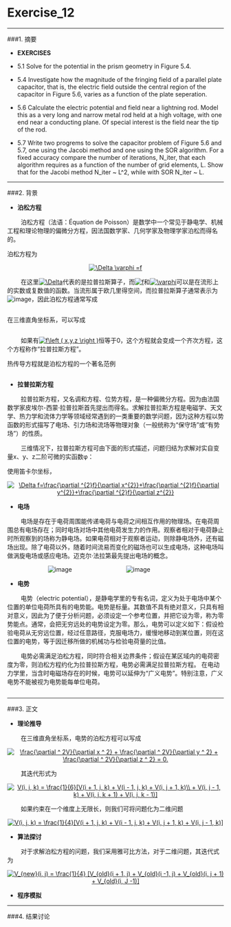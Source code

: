 # Exercise_12


---
###1. 摘要
* **EXERCISES**

* 5.1 Solve for the potential in the prism geometry in Figure 5.4.

* 5.4 Investigate how the magnitude of the fringing field of a parallel plate capacitor, that is, the electric field outside the central region of the capacitor in Figure 5.6, varies as a function of the plate seperation.

* 5.6 Calculate the electric potential and field near a lightning rod. Model this as a very long and narrow metal rod held at a high voltage, with one end near a conducting plane. Of special interest is the field near the tip of the rod.

* 5.7 Write two progrems to solve the capacitor problem of Figure 5.6 and 5.7, one using the Jacobi method and one using the SOR algorithm. For a fixed accuracy compare the number of iterations, N_iter, that each algorithm requires as a function of the number of grid elements, L. Show that for the Jacobi method N_iter ~ L^2, while with SOR N_iter ~ L.

---
###2. 背景

* **泊松方程**

&nbsp;&nbsp;&nbsp;&nbsp;&nbsp;&nbsp;&nbsp;&nbsp;泊松方程（法语：Équation de Poisson）是数学中一个常见于静电学、机械工程和理论物理的偏微分方程，因法国数学家、几何学家及物理学家泊松而得名的。

泊松方程为

<div align=center>
<a href="http://www.codecogs.com/eqnedit.php?latex=\Delta&space;\varphi&space;=f" target="_blank"><img src="http://latex.codecogs.com/gif.latex?\Delta&space;\varphi&space;=f" title="\Delta \varphi =f" /></a>
</div>

&nbsp;&nbsp;&nbsp;&nbsp;&nbsp;&nbsp;&nbsp;&nbsp;在这里<a href="http://www.codecogs.com/eqnedit.php?latex=\Delta" target="_blank"><img src="http://latex.codecogs.com/gif.latex?\Delta" title="\Delta" /></a>代表的是拉普拉斯算子，而<a href="http://www.codecogs.com/eqnedit.php?latex=f" target="_blank"><img src="http://latex.codecogs.com/gif.latex?f" title="f" /></a>和<a href="http://www.codecogs.com/eqnedit.php?latex=\varphi" target="_blank"><img src="http://latex.codecogs.com/gif.latex?\varphi" title="\varphi" /></a>可以是在流形上的实数或复数值的函数。当流形属于欧几里得空间，而拉普拉斯算子通常表示为![image](https://wikimedia.org/api/rest_v1/media/math/render/svg/4740f625d7c5f48b7ec29e679a9c13bd10bc5405)，因此泊松方程通常写成

<div align=center>
<img src="https://wikimedia.org/api/rest_v1/media/math/render/svg/e66b1762dad29817722df3c923e9e6ec29ba1b89" alt="" title="" />
</div>

在三维直角坐标系，可以写成

<div align=center>
<img src="https://wikimedia.org/api/rest_v1/media/math/render/svg/974dfffb801d29eb9df825bd52833b2034b27c99" alt="" title="" />
</div>

&nbsp;&nbsp;&nbsp;&nbsp;&nbsp;&nbsp;&nbsp;&nbsp;如果有<a href="http://www.codecogs.com/eqnedit.php?latex=f\left&space;(&space;x,y,z&space;\right&space;)" target="_blank"><img src="http://latex.codecogs.com/gif.latex?f\left&space;(&space;x,y,z&space;\right&space;)" title="f\left ( x,y,z \right )" /></a>恒等于0，这个方程就会变成一个齐次方程，这个方程称作“拉普拉斯方程”。

热传导方程就是泊松方程的一个著名范例

<div align=center>
<img src="https://github.com/ACGNnsj/compuational_physics_N2014301020001/blob/master/Exercise_12/Temp_Rod_homobc.svg.png?raw=true" alt="" title="" />
</div>

* **拉普拉斯方程**

&nbsp;&nbsp;&nbsp;&nbsp;&nbsp;&nbsp;&nbsp;&nbsp;拉普拉斯方程，又名调和方程、位势方程，是一种偏微分方程。因为由法国数学家皮埃尔-西蒙·拉普拉斯首先提出而得名。求解拉普拉斯方程是电磁学、天文学、热力学和流体力学等领域经常遇到的一类重要的数学问题，因为这种方程以势函数的形式描写了电场、引力场和流场等物理对象（一般统称为“保守场”或“有势场”）的性质。

&nbsp;&nbsp;&nbsp;&nbsp;&nbsp;&nbsp;&nbsp;&nbsp;三维情况下，拉普拉斯方程可由下面的形式描述，问题归结为求解对实自变量x、y、z二阶可微的实函数φ：

使用笛卡尔坐标，

<div align=center>
<a href="http://www.codecogs.com/eqnedit.php?latex=\Delta&space;f=\frac{\partial&space;^{2}f}{\partial&space;x^{2}}&plus;\frac{\partial&space;^{2}f}{\partial&space;y^{2}}&plus;\frac{\partial&space;^{2}f}{\partial&space;z^{2}}" target="_blank"><img src="http://latex.codecogs.com/gif.latex?\Delta&space;f=\frac{\partial&space;^{2}f}{\partial&space;x^{2}}&plus;\frac{\partial&space;^{2}f}{\partial&space;y^{2}}&plus;\frac{\partial&space;^{2}f}{\partial&space;z^{2}}" title="\Delta f=\frac{\partial ^{2}f}{\partial x^{2}}+\frac{\partial ^{2}f}{\partial y^{2}}+\frac{\partial ^{2}f}{\partial z^{2}}" /></a>
</div>

* **电场**

&nbsp;&nbsp;&nbsp;&nbsp;&nbsp;&nbsp;&nbsp;&nbsp;电场是存在于电荷周围能传递电荷与电荷之间相互作用的物理场。在电荷周围总有电场存在；同时电场对场中其他电荷发生力的作用。观察者相对于电荷静止时所观察到的场称为静电场。如果电荷相对于观察者运动，则除静电场外，还有磁场出现。除了电荷以外，随着时间流易而变化的磁场也可以生成电场，这种电场叫做涡旋电场或感应电场。迈克尔·法拉第最先提出电场的概念。

&nbsp;&nbsp;&nbsp;&nbsp;&nbsp;&nbsp;&nbsp;&nbsp;&nbsp;&nbsp;&nbsp;&nbsp;&nbsp;&nbsp;&nbsp;&nbsp;&nbsp;&nbsp;&nbsp;&nbsp;&nbsp;&nbsp;&nbsp;&nbsp;![image](https://github.com/ACGNnsj/compuational_physics_N2014301020001/blob/master/Exercise_12/img874.png?raw=true)&nbsp;&nbsp;&nbsp;&nbsp;&nbsp;&nbsp;&nbsp;&nbsp;&nbsp;&nbsp;&nbsp;&nbsp;&nbsp;&nbsp;&nbsp;&nbsp;&nbsp;&nbsp;&nbsp;&nbsp;&nbsp;&nbsp;&nbsp;&nbsp;&nbsp;&nbsp;&nbsp;&nbsp;&nbsp;&nbsp;&nbsp;&nbsp;![image](https://github.com/ACGNnsj/compuational_physics_N2014301020001/blob/master/Exercise_12/250px-VFPt_metal_ball_grounded.svg.png?raw=true)

* **电势**

&nbsp;&nbsp;&nbsp;&nbsp;&nbsp;&nbsp;&nbsp;&nbsp;电势（electric potential），是静电学里的专有名词，定义为处于电场中某个位置的单位电荷所具有的电势能。电势是标量。其数值不具有绝对意义，只具有相对意义，因此为了便于分析问题，必须设定一个参考位置，并把它设为零，称为零势能点。通常，会把无穷远处的电势设定为零。那么，电势可以定义如下：假设检验电荷从无穷远位置，经过任意路径，克服电场力，缓慢地移动到某位置，则在这位置的电势，等于因迁移所做的机械功与检验电荷量的比值。

&nbsp;&nbsp;&nbsp;&nbsp;&nbsp;&nbsp;&nbsp;&nbsp;电势必需满足泊松方程，同时符合相关边界条件；假设在某区域内的电荷密度为零，则泊松方程约化为拉普拉斯方程，电势必需满足拉普拉斯方程。
在电动力学里，当含时电磁场存在的时候，电势可以延伸为“广义电势”。特别注意，广义电势不能被视为电势能每单位电荷。

<div align=center>
<img src="https://github.com/ACGNnsj/compuational_physics_N2014301020001/blob/master/Exercise_12/electricField.png?raw=true" alt="" title="" />
</div>

<div align=center>
<img src="https://github.com/ACGNnsj/compuational_physics_N2014301020001/blob/master/Exercise_12/Fig5Blog2.jpg?raw=true" alt="" title="" />
</div>

---
###3. 正文

* **理论推导**

&nbsp;&nbsp;&nbsp;&nbsp;&nbsp;&nbsp;&nbsp;&nbsp;在三维直角坐标系，电势的泊松方程可以写成

<div align=center>
<a href="http://www.codecogs.com/eqnedit.php?latex=\frac{\partial&space;^&space;2V}{\partial&space;x&space;^&space;2}&space;&plus;&space;\frac{\partial&space;^&space;2V}{\partial&space;y&space;^&space;2}&space;&plus;&space;\frac{\partial&space;^&space;2V}{\partial&space;z&space;^&space;2}&space;=&space;0." target="_blank"><img src="http://latex.codecogs.com/gif.latex?\frac{\partial&space;^&space;2V}{\partial&space;x&space;^&space;2}&space;&plus;&space;\frac{\partial&space;^&space;2V}{\partial&space;y&space;^&space;2}&space;&plus;&space;\frac{\partial&space;^&space;2V}{\partial&space;z&space;^&space;2}&space;=&space;0." title="\frac{\partial ^ 2V}{\partial x ^ 2} + \frac{\partial ^ 2V}{\partial y ^ 2} + \frac{\partial ^ 2V}{\partial z ^ 2} = 0." /></a>
</div>

&nbsp;&nbsp;&nbsp;&nbsp;&nbsp;&nbsp;&nbsp;&nbsp;其迭代形式为

<div align=center>
<a href="http://www.codecogs.com/eqnedit.php?latex=V(i,&space;j,&space;k)&space;=&space;\frac{1}{6}[V(i&space;&plus;&space;1,&space;j,&space;k)&space;&plus;&space;V(i&space;-&space;1,&space;j,&space;k)&space;&plus;&space;V(i,&space;j&space;&plus;&space;1,&space;k)\\&space;&plus;&space;V(i,&space;j&space;-&space;1,&space;k)&space;&plus;&space;V(i,&space;j,&space;k&space;&plus;&space;1)&space;&plus;&space;V(i,&space;j,&space;k&space;-&space;1)]" target="_blank"><img src="http://latex.codecogs.com/gif.latex?V(i,&space;j,&space;k)&space;=&space;\frac{1}{6}[V(i&space;&plus;&space;1,&space;j,&space;k)&space;&plus;&space;V(i&space;-&space;1,&space;j,&space;k)&space;&plus;&space;V(i,&space;j&space;&plus;&space;1,&space;k)\\&space;&plus;&space;V(i,&space;j&space;-&space;1,&space;k)&space;&plus;&space;V(i,&space;j,&space;k&space;&plus;&space;1)&space;&plus;&space;V(i,&space;j,&space;k&space;-&space;1)]" title="V(i, j, k) = \frac{1}{6}[V(i + 1, j, k) + V(i - 1, j, k) + V(i, j + 1, k)\\ + V(i, j - 1, k) + V(i, j, k + 1) + V(i, j, k - 1)]" /></a>
</div>

&nbsp;&nbsp;&nbsp;&nbsp;&nbsp;&nbsp;&nbsp;&nbsp;如果约束在一个维度上无限长，则我们可将问题化为二维问题

<div align=center>
<a href="http://www.codecogs.com/eqnedit.php?latex=V(i,&space;j,&space;k)&space;=&space;\frac{1}{4}[V(i&space;&plus;&space;1,&space;j,&space;k)&space;&plus;&space;V(i&space;-&space;1,&space;j,&space;k)&space;&plus;&space;V(i,&space;j&space;&plus;&space;1,&space;k)&space;&plus;&space;V(i,&space;j&space;-&space;1,&space;k)]" target="_blank"><img src="http://latex.codecogs.com/gif.latex?V(i,&space;j,&space;k)&space;=&space;\frac{1}{4}[V(i&space;&plus;&space;1,&space;j,&space;k)&space;&plus;&space;V(i&space;-&space;1,&space;j,&space;k)&space;&plus;&space;V(i,&space;j&space;&plus;&space;1,&space;k)&space;&plus;&space;V(i,&space;j&space;-&space;1,&space;k)]" title="V(i, j, k) = \frac{1}{4}[V(i + 1, j, k) + V(i - 1, j, k) + V(i, j + 1, k) + V(i, j - 1, k)]" /></a>
</div>

* **算法探讨**

&nbsp;&nbsp;&nbsp;&nbsp;&nbsp;&nbsp;&nbsp;&nbsp;对于求解泊松方程的问题，我们采用雅可比方法，对于二维问题，其迭代式为

<div align=center>
<a href="http://www.codecogs.com/eqnedit.php?latex=V_{new}(i,&space;j)&space;=&space;\frac{1}{4}&space;[V_{old}(i&space;&plus;&space;1,&space;j)&space;&plus;&space;V_{old}(i&space;-1,&space;j)&space;&plus;&space;V_{old}(i,&space;j&space;&plus;&space;1)&space;&plus;&space;V_{old}(i,&space;J&space;-1)]" target="_blank"><img src="http://latex.codecogs.com/gif.latex?V_{new}(i,&space;j)&space;=&space;\frac{1}{4}&space;[V_{old}(i&space;&plus;&space;1,&space;j)&space;&plus;&space;V_{old}(i&space;-1,&space;j)&space;&plus;&space;V_{old}(i,&space;j&space;&plus;&space;1)&space;&plus;&space;V_{old}(i,&space;J&space;-1)]" title="V_{new}(i, j) = \frac{1}{4} [V_{old}(i + 1, j) + V_{old}(i -1, j) + V_{old}(i, j + 1) + V_{old}(i, J -1)]" /></a>
</div>

* **程序模拟**







---
###4. 结果讨论

